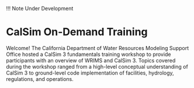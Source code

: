!!! Note
    Under Development 

# CalSim On-Demand Training
Welcome! The California Department of Water Resources Modeling Support Office hosted a CalSim 3 fundamentals training workshop to provide participants with an overview of WRIMS and CalSim 3.
Topics covered during the workshop ranged from a high-level conceptual understanding of CalSim 3 to ground-level code implementation of facilities, hydrology, regulations, and operations.